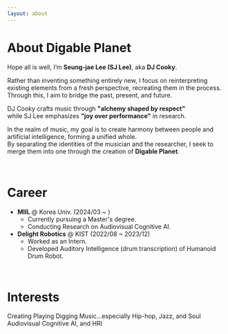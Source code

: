 ```yaml
---
layout: about 
---
```


# About Digable Planet
Hope all is well, I’m **Seung-jae Lee (SJ Lee)**, aka **DJ Cooky**.

Rather than inventing something entirely new, I focus on reinterpreting existing elements from a fresh perspective, recreating them in the process.
Through this, I aim to bridge the past, present, and future.

DJ Cooky crafts music through **"alchemy shaped by respect"**  
while SJ Lee emphasizes **"joy over performance"** in research.

In the realm of music, my goal is to create harmony between people and artificial intelligence, forming a unified whole.  
By separating the identities of the musician and the researcher, I seek to merge them into one through the creation of **Digable Planet**.

<br/>

# Career
* **MIIL** @ Korea Univ. (2024/03 ~ )
  * Currently pursuing a Master's degree.
  * Conducting Research on Audiovisual Cognitive AI.
* **Delight Robotics** @ KIST (2022/08 ~ 2023/12)
  * Worked as an Intern.
  * Developed Auditory Intelligence (drum transcription) of Humanoid Drum Robot.
  


<br/>

# Interests
Creating Playing Digging Music...especially Hip-hop, Jazz, and Soul
Audiovisual Cognitive AI, and HRI
